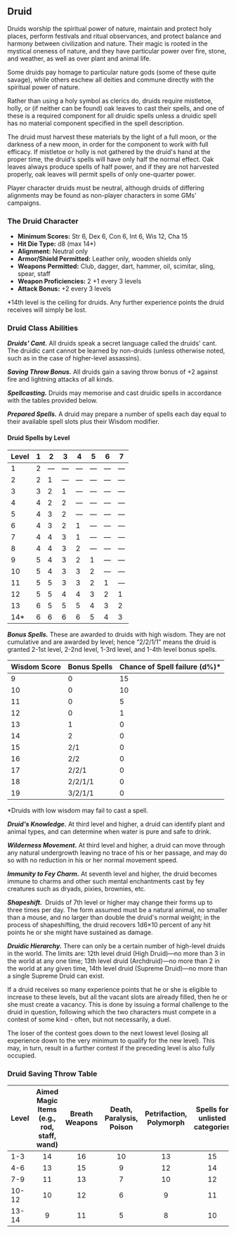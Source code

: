 ## Druid

Druids worship the spiritual power of nature, maintain and protect holy places, perform festivals and ritual observances, and protect balance and harmony between civilization and nature. Their magic is rooted in the mystical oneness of nature, and they have particular power over fire, stone, and weather, as well as over plant and animal life.

Some druids pay homage to particular nature gods (some of these quite savage), while others eschew all deities and commune directly with the spiritual power of nature.

Rather than using a holy symbol as clerics do, druids require mistletoe, holly, or (if neither can be found) oak leaves to cast their spells, and one of these is a required component for all druidic spells unless a druidic spell has no material component specified in the spell description.

The druid must harvest these materials by the light of a full moon, or the darkness of a new moon, in order for the component to work with full efficacy. If mistletoe or holly is not gathered by the druid's hand at the proper time, the druid's spells will have only half the normal effect. Oak leaves always produce spells of half power, and if they are not harvested properly, oak leaves will permit spells of only one-quarter power.

Player character druids must be neutral, although druids of differing alignments may be found as non-player characters in some GMs' campaigns.

### The Druid Character

- **Minimum Scores:** Str 6, Dex 6, Con 6, Int 6, Wis 12, Cha 15
- **Hit Die Type:** d8 (max 14\*)
- **Alignment:** Neutral only
- **Armor/Shield Permitted:** Leather only, wooden shields only
- **Weapons Permitted:** Club, dagger, dart, hammer, oil, scimitar, sling, spear, staff
- **Weapon Proficiencies:** 2 +1 every 3 levels
- **Attack Bonus:** +2 every 3 levels

\*14th level is the ceiling for druids. Any further experience points the druid receives will simply be lost.

### Druid Class Abilities

***Druids' Cant.*** All druids speak a secret language called the druids' cant. The druidic cant cannot be learned by non-druids (unless otherwise noted, such as in the case of higher-level assassins).

***Saving Throw Bonus.*** All druids gain a saving throw bonus of +2 against fire and lightning attacks of all kinds.

***Spellcasting.*** Druids may memorise and cast druidic spells in accordance with the tables provided below.

***Prepared Spells.*** A druid may prepare a number of spells each day equal to their available spell slots plus their Wisdom modifier.

#### Druid Spells by Level

| **Level** | **1** | **2** | **3** | **4** | **5** | **6** | **7** |
| --- | --- | --- | --- | --- | --- | --- | --- |
| 1   | 2   | —   | —   | —   | —   | —   | —   |
| 2   | 2   | 1   | —   | —   | —   | —   | —   |
| 3   | 3   | 2   | 1   | —   | —   | —   | —   |
| 4   | 4   | 2   | 2   | —   | —   | —   | —   |
| 5   | 4   | 3   | 2   | —   | —   | —   | —   |
| 6   | 4   | 3   | 2   | 1   | —   | —   | —   |
| 7   | 4   | 4   | 3   | 1   | —   | —   | —   |
| 8   | 4   | 4   | 3   | 2   | —   | —   | —   |
| 9   | 5   | 4   | 3   | 2   | 1   | —   | —   |
| 10  | 5   | 4   | 3   | 3   | 2   | —   | —   |
| 11  | 5   | 5   | 3   | 3   | 2   | 1   | —   |
| 12  | 5   | 5   | 4   | 4   | 3   | 2   | 1   |
| 13  | 6   | 5   | 5   | 5   | 4   | 3   | 2   |
| 14\* | 6   | 6   | 6   | 6   | 5   | 4   | 3   |

***Bonus Spells.*** These are awarded to druids with high wisdom. They are not cumulative and are awarded by level; hence “2/2/1/1” means the druid is granted 2-1st level, 2-2nd level, 1-3rd level, and 1-4th level bonus spells.

| **Wisdom Score** | **Bonus Spells** | **Chance of Spell failure (d%)\*** |
| --- | --- | --- |
| 9   | 0   | 15  |
| 10  | 0   | 10  |
| 11  | 0   | 5   |
| 12  | 0   | 1   |
| 13  | 1   | 0   |
| 14  | 2   | 0   |
| 15  | 2/1 | 0   |
| 16  | 2/2 | 0   |
| 17  | 2/2/1 | 0   |
| 18  | 2/2/1/1 | 0   |
| 19  | 3/2/1/1 | 0   |

\*Druids with low wisdom may fail to cast a spell.

***Druid's Knowledge.*** At third level and higher, a druid can identify plant and animal types, and can determine when water is pure and safe to drink.

***Wilderness Movement.*** At third level and higher, a druid can move through any natural undergrowth leaving no trace of his or her passage, and may do so with no reduction in his or her normal movement speed.

***Immunity to Fey Charm.*** At seventh level and higher, the druid becomes immune to charms and other such mental enchantments cast by fey creatures such as dryads, pixies, brownies, etc.

***Shapeshift.*** Druids of 7th level or higher may change their forms up to three times per day. The form assumed must be a natural animal, no smaller than a mouse, and no larger than double the druid's normal weight; in the process of shapeshifting, the druid recovers 1d6×10 percent of any hit points he or she might have sustained as damage.

***Druidic Hierarchy.*** There can only be a certain number of high-level druids in the world. The limits are: 12th level druid (High Druid)—no more than 3 in the world at any one time; 13th level druid (Archdruid)—no more than 2 in the world at any given time, 14th level druid (Supreme Druid)—no more than a single Supreme Druid can exist.

If a druid receives so many experience points that he or she is eligible to increase to these levels, but all the vacant slots are already filled, then he or she must create a vacancy. This is done by issuing a formal challenge to the druid in question, following which the two characters must compete in a contest of some kind - often, but not necessarily, a duel.

The loser of the contest goes down to the next lowest level (losing all experience down to the very minimum to qualify for the new level). This may, in turn, result in a further contest if the preceding level is also fully occupied.

### Druid Saving Throw Table

| **Level** | **Aimed Magic Items (e.g., rod, staff, wand)** | **Breath Weapons** | **Death, Paralysis, Poison** | **Petrifaction, Polymorph** | **Spells for unlisted categories** |
| --- |:---:|:---:|:---:|:---:|:---:|
| 1-3 | 14  | 16  | 10  | 13  | 15  |
| 4-6 | 13  | 15  | 9   | 12  | 14  |
| 7-9 | 11  | 13  | 7   | 10  | 12  |
| 10-12 | 10  | 12  | 6   | 9   | 11  |
| 13-14 | 9   | 11  | 5   | 8   | 10  |
